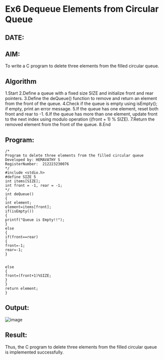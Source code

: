 # Ex6 Dequeue Elements from Circular Queue
## DATE:
## AIM:
To write a C program to delete three elements from the filled circular queue.

## Algorithm
1.Start
2.Define a queue with a fixed size SIZE and initialize front and rear pointers.
3.Define the deQueue() function to remove and return an element from the front of the queue.
4.Check if the queue is empty using isEmpty(); if empty, print an error message.
5.If the queue has one element, reset both front and rear to -1.
6.If the queue has more than one element, update front to the next index using modulo operation ((front + 1) % SIZE).
7.Return the removed element from the front of the queue.
8.End   

## Program:
```
/*
Program to delete three elements from the filled circular queue
Developed by: HEMAVATHY S
RegisterNumber:  212223230076
*/
#include <stdio.h> 
#define SIZE 5 
int items[SIZE]; 
int front = -1, rear = -1; 
*/ 
int deQueue() 
{ 
int element; 
element=items[front]; 
if(isEmpty()) 
{ 
printf("Queue is Empty!!"); 
} 
else 
{ 
if(front==rear) 
{ 
front=-1; 
rear=-1; 
} 
  
  
else 
{ 
front=(front+1)%SIZE; 
} 
} 
return element; 
} 
```

## Output:
![image](https://github.com/user-attachments/assets/15c50318-6626-4779-ad00-dfaaeb6ac493)

## Result:
Thus, the C program to delete three elements from the filled circular queue is implemented successfully.
